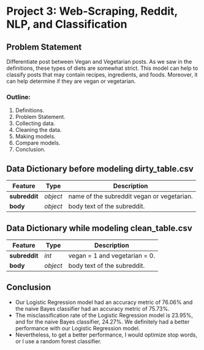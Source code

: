 # Project 3: Web-Scraping, Reddit, NLP, and Classification

## Problem Statement

Differentiate post between Vegan and Vegetarian posts.
As we saw in the definitions, these types of diets are somewhat strict. This model can help to classify posts that may contain recipes, ingredients, and foods. Moreover, it can help determine if they  are vegan or vegetarian.

### Outline:
1. Definitions.
2. Problem Statement.
3. Collecting data.
4. Cleaning the data.
5. Making models.
5. Compare models.
6. Conclusion.


## Data Dictionary before modeling dirty_table.csv

Feature|Type|Description
---|---|---
**subreddit**|_object_|name of the subreddit vegan or vegetarian.
**body**|_object_|body text of the subreddit.

## Data Dictionary while modeling clean_table.csv

Feature|Type|Description
---|---|---
**subreddit**|_int_|vegan = 1 and vegetarian = 0.
**body**|_object_|body text of the subreddit.

## Conclusion

- Our Logistic Regression model had an accuracy metric of 76.06% and the naive Bayes classifier had an accuracy metric of 75.73%. 
- The misclassification rate of the Logistic Regression model is 23.95%, and for the naive Bayes classifier, 24.27%. We definitely had a better     performance with our Logistic Regression model. 
- Nevertheless, to get a better performance, I would optimize stop words, or I use a random forest classifier.
